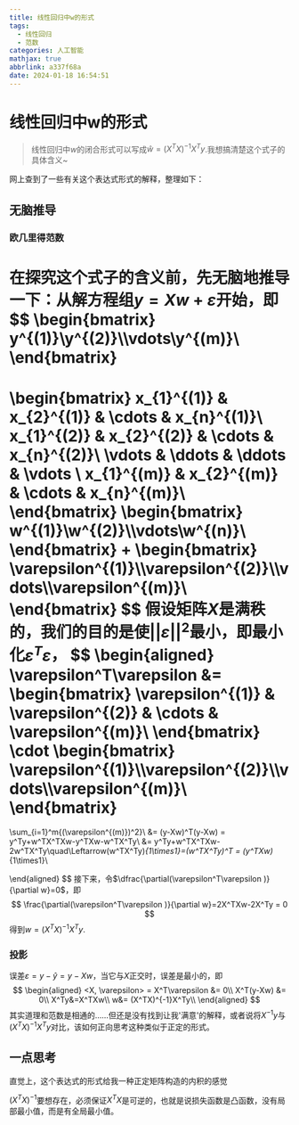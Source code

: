 ```yaml
---
title: 线性回归中w的形式
tags:
  - 线性回归
  - 范数
categories: 人工智能
mathjax: true
abbrlink: a337f68a
date: 2024-01-18 16:54:51
---
```


# 线性回归中w的形式

> 线性回归中$w$的闭合形式可以写成$\hat{w}=(X^TX)^{-1}X^Ty$.我想搞清楚这个式子的具体含义~

网上查到了一些有关这个表达式形式的解释，整理如下：

## 无脑推导

### 欧几里得范数

在探究这个式子的含义前，先无脑地推导一下：从解方程组$y=Xw+\varepsilon$开始，即
$$
\begin{bmatrix}
y^{(1)}\\y^{(2)}\\\vdots\\y^{(m)}\\
\end{bmatrix}
=
\begin{bmatrix}
x_{1}^{(1)} & x_{2}^{(1)} & \cdots & x_{n}^{(1)}\\
x_{1}^{(2)} & x_{2}^{(2)} & \cdots & x_{n}^{(2)}\\
\vdots      & \ddots      & \ddots & \vdots     \\
x_{1}^{(m)} & x_{2}^{(m)} & \cdots & x_{n}^{(m)}\\
\end{bmatrix}
\begin{bmatrix}
w^{(1)}\\w^{(2)}\\\vdots\\w^{(n)}\\
\end{bmatrix}
+
\begin{bmatrix}
\varepsilon^{(1)}\\\varepsilon^{(2)}\\\vdots\\\varepsilon^{(m)}\\
\end{bmatrix}
$$
假设矩阵$X$是满秩的，我们的目的是使$||\varepsilon||^2$最小，即最小化$\varepsilon^T\varepsilon$，
$$
\begin{aligned}
\varepsilon^T\varepsilon 
&= 
\begin{bmatrix}
\varepsilon^{(1)} & \varepsilon^{(2)} & \cdots & \varepsilon^{(m)}\\
\end{bmatrix}
\cdot
\begin{bmatrix}
\varepsilon^{(1)}\\\varepsilon^{(2)}\\\vdots\\\varepsilon^{(m)}\\
\end{bmatrix}
= 
\sum_{i=1}^m{(\varepsilon^{(m)})^2}\\
&= (y-Xw)^T(y-Xw) = y^Ty+w^TX^TXw-y^TXw-w^TX^Ty\\
&= y^Ty+w^TX^TXw-2w^TX^Ty\quad\Leftarrow(w^TX^Ty)_{1\times1}=(w^TX^Ty)^T = (y^TXw)_{1\times1}\\

\end{aligned}
$$
接下来，令$\dfrac{\partial(\varepsilon^T\varepsilon )}{\partial w}=0$，即
$$
\frac{\partial(\varepsilon^T\varepsilon )}{\partial w}=2X^TXw-2X^Ty = 0
$$
得到$w=(X^TX)^{-1}X^Ty$.

### 投影

误差$\varepsilon=y-\hat{y}=y-Xw$，当它与$X$正交时，误差是最小的，即
$$
\begin{aligned}
<X, \varepsilon> = X^T\varepsilon &= 0\\
 X^T(y-Xw) &= 0\\
X^Ty&=X^TXw\\
w&= (X^TX)^{-1}X^Ty\\
\end{aligned}
$$
其实道理和范数是相通的……但还是没有找到让我'满意'的解释，或者说将$X^{-1}y$与$(X^TX)^{-1}X^Ty$对比，该如何正向思考这种类似于正定的形式。

## 一点思考

直觉上，这个表达式的形式给我一种正定矩阵构造的内积的感觉

$(X^TX)^{-1}$要想存在，必须保证$X^TX$是可逆的，也就是说损失函数是凸函数，没有局部最小值，而是有全局最小值。
